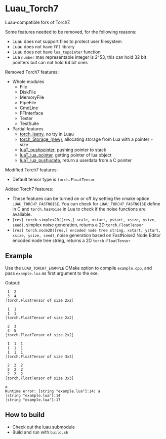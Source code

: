 # Luau_Torch7

Luau-compatible fork of Torch7.

Some features needed to be removed, for the following reasons:
 - Luau does not support files to protect user filesystem
 - Luau does not have `FFI` library
 - Luau does not have `lua_topointer` function
 - Lua `number` max representable integer is 2^53, this can hold 32 bit pointers but can not hold 64 bit ones

Removed Torch7 features:
 - Whole modules
   - File
   - DiskFile
   - MemoryFile
   - PipeFile
   - CmdLine
   - FFInterface
   - Tester
   - TestSuite
 - Partial features
   - [torch_isatty](torch7/utils.c#L67), no tty in Luau
   - [torch_Storage_(new)](torch7/generic/Storage.c#L69), allocating storage from Lua with a pointer + size
   - [luaT_pushpointer](torch7/lib/luaT/luaT.c#L1027), pushing pointer to stack
   - [luaT_lua_pointer](torch7/lib/luaT/luaT.c#L1042), getting pointer of lua object
   - [luaT_lua_pushudata](torch7/lib/luaT/luaT.c#L946), return a userdata from a C pointer

Modified Torch7 features:
 - Default tensor type is `torch.FloatTensor`

Added Torch7 features:
 - These features can be turned on or off by setting the cmake option `LUAU_TORCH7_FASTNOISE`. You can check for `LUAU_TORCH7_FASTNOISE` define in C and `torch.hasNoise` in Lua to check if the noise functions are avaliable.
 - `[res] torch.simplex2D([res,] scale, xstart, ystart, xsize, ysize, seed)`, simplex noise generation, returns a 2D `torch.FloatTensor`
 - `[res] torch.node2D([res,] encoded node tree string, xstart, ystart, xsize, ysize, seed)`, noise generation based on FastNoise2 Node Editor encoded node tree string, returns a 2D `torch.FloatTensor`

## Example

Use the `LUAU_TORCH7_EXAMPLE` CMake option to compile `example.cpp`, and pass `example.lua` as first argument to the exe.

Output:
```
 1  2
 3  4
[torch.FloatTensor of size 2x2]

 1  1
 1  1
[torch.FloatTensor of size 2x2]

 2  3
 4  5
[torch.FloatTensor of size 2x2]

 1  1  1
 1  1  1
 1  1  1
[torch.FloatTensor of size 3x3]

 2  2  2
 2  2  2
 2  2  2
[torch.FloatTensor of size 3x3]

a
Runtime error: [string "example.lua"]:14: a
[string "example.lua"]:14
[string "example.lua"]:17
```

## How to build

 - Check out the luau submodule
 - Build and run with `build.sh`

